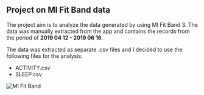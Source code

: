 
## Project on MI Fit Band data

The project aim is to analyze the data generated by using MI Fit Band 3.
The data was manually extracted from the app and contains the records from the period of **2019 04 12 - 2019 06 16**.

The data was extracted as separate .csv files and I decided to use the following files for the analysis:
- ACTIVITY.csv
- SLEEP.csv

![MI Fit Band](https://upload.wikimedia.org/wikipedia/commons/thumb/2/29/Xiaomi_logo.svg/200px-Xiaomi_logo.svg.png)
